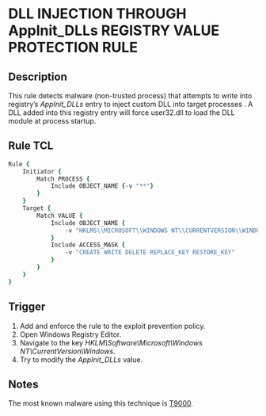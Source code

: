 # DLL INJECTION THROUGH AppInit_DLLs REGISTRY VALUE PROTECTION RULE 

## Description
This rule detects malware (non-trusted process) that attempts to write into registry’s *AppInit_DLLs* entry to inject custom DLL into target processes . A DLL added into this registry entry will force user32.dll to load the DLL module at process startup.

## Rule TCL
```tcl
Rule {
    Initiator {
        Match PROCESS {
            Include OBJECT_NAME {-v "**"}
        }
    }
    Target {
        Match VALUE {
            Include OBJECT_NAME {
                -v "HKLMS\\MICROSOFT\\WINDOWS NT\\CURRENTVERSION\\WINDOWS\\AppInit_DLLs"
            }
            Include ACCESS_MASK {
                -v "CREATE WRITE DELETE REPLACE_KEY RESTORE_KEY"
            }
        }
    }
}
```

## Trigger
1. Add and enforce the rule to the exploit prevention policy.
2. Open Windows Registry Editor.
3. Navigate to the key *HKLM\Software\Microsoft\Windows NT\CurrentVersion\Windows*.
4. Try to modify the *AppInit_DLLs* value.

## Notes
The most known malware using this technique is [T9000](https://unit42.paloaltonetworks.com/t9000-advanced-modular-backdoor-uses-complex-anti-analysis-techniques/).